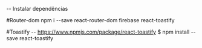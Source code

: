 -- Instalar dependências

#Router-dom
npm i --save react-router-dom firebase react-toastify

#Toastify
-- https://www.npmjs.com/package/react-toastify
$ npm install --save react-toastify
